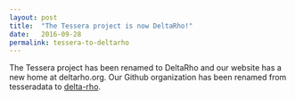 ```yaml
---
layout: post
title:  "The Tessera project is now DeltaRho!"
date:   2016-09-28
permalink: tessera-to-deltarho
---
```


The Tessera project has been renamed to DeltaRho and our website has a new home at deltarho.org.  Our Github organization has been renamed from tesseradata to [delta-rho](https://github.com/delta-rho).
